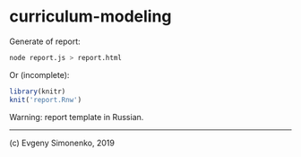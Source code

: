 # curriculum-modeling

Generate of report:

``` bash
node report.js > report.html
```

Or (incomplete):

``` R
library(knitr)
knit('report.Rnw')
```

Warning: report template in Russian.

***

(c) Evgeny Simonenko, 2019
